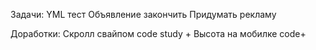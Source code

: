 
Задачи:
YML
тест 
Объявление закончить 
Придумать рекламу 

Доработки:
Скролл свайпом code study +
Высота на мобилке code+ 


